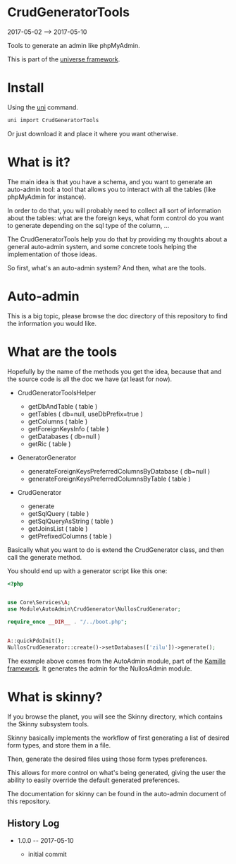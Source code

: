 CrudGeneratorTools
======================
2017-05-02 --> 2017-05-10


Tools to generate an admin like phpMyAdmin.



This is part of the [universe framework](https://github.com/karayabin/universe-snapshot).


Install
==========
Using the [uni](https://github.com/lingtalfi/universe-naive-importer) command.
```bash
uni import CrudGeneratorTools
```

Or just download it and place it where you want otherwise.





What is it?
=================
The main idea is that you have a schema, and you want to generate an auto-admin tool: a tool
that allows you to interact with all the tables (like phpMyAdmin for instance).

In order to do that, you will probably need to collect all sort of information about the 
tables: what are the foreign keys, what form control do you want to generate depending on the sql type of the column, ...



The CrudGeneratorTools help you do that by providing my thoughts about a general auto-admin system,
and some concrete tools helping the implementation of those ideas.



So first, what's an auto-admin system?
And then, what are the tools.


Auto-admin
==============
This is a big topic, please browse the doc directory of this repository to find the information you would like.



What are the tools
===================

Hopefully by the name of the methods you get the idea, because that and the source code
is all the doc we have (at least for now).

- CrudGeneratorToolsHelper
    - getDbAndTable ( table )
    - getTables ( db=null, useDbPrefix=true )
    - getColumns ( table )
    - getForeignKeysInfo ( table )
    - getDatabases ( db=null )
    - getRic ( table )
    
- GeneratorGenerator
    - generateForeignKeysPreferredColumnsByDatabase ( db=null )
    - generateForeignKeysPreferredColumnsByTable ( table )
    
- CrudGenerator
    - generate
    - getSqlQuery ( table )
    - getSqlQueryAsString ( table )
    - getJoinsList ( table )
    - getPrefixedColumns ( table )



Basically what you want to do is extend the CrudGenerator class, and then call the generate method.

You should end up with a generator script like this one:


```php
<?php


use Core\Services\A;
use Module\AutoAdmin\CrudGenerator\NullosCrudGenerator;

require_once __DIR__ . "/../boot.php";


A::quickPdoInit();
NullosCrudGenerator::create()->setDatabases(['zilu'])->generate();

```

The example above comes from the AutoAdmin module, part of the [Kamille framework](https://github.com/lingtalfi/Kamille).
It generates the admin for the NullosAdmin module.





What is skinny?
====================

If you browse the planet, you will see the Skinny directory, which contains the Skinny subsystem tools.

Skinny basically implements the workflow of first generating a list of desired form types,
and store them in a file.

Then, generate the desired files using those form types preferences.

This allows for more control on what's being generated, giving the user the ability to easily
override the default generated preferences.

The documentation for skinny can be found in the auto-admin document of this repository.





History Log
------------------
    
- 1.0.0 -- 2017-05-10

    - initial commit




